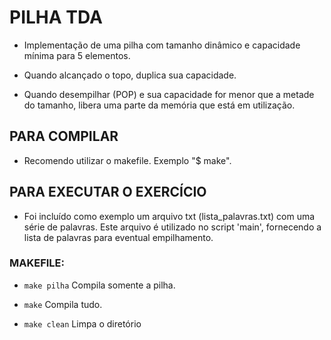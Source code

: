 # PILHA TDA
* Implementação de uma pilha com tamanho dinâmico e capacidade mínima para 5 elementos.

* Quando alcançado o topo, duplica sua capacidade.

* Quando desempilhar (POP) e sua capacidade for menor que a metade do tamanho, libera uma parte da memória que está em utilização. 

## PARA COMPILAR
* Recomendo utilizar o makefile. Exemplo "$ make".

## PARA EXECUTAR O EXERCÍCIO
* Foi incluído como exemplo um arquivo txt (lista_palavras.txt) com uma série de palavras. Este arquivo é utilizado no script 'main', fornecendo a lista de palavras para eventual empilhamento.

### MAKEFILE:
* ```make pilha```
		Compila somente a pilha.	

* ```make```
		Compila tudo.

* ```make clean```
		Limpa o diretório
